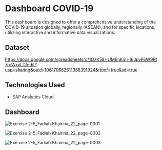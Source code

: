 # Dashboard COVID-19 
This dashboard is designed to offer a comprehensive understanding of the COVID-19 situation globally, regionally (ASEAN), and for specific locations, utilizing interactive and informative data visualizations.

## Dataset
https://docs.google.com/spreadsheets/d/1OzK58HUM6hKmHI6JpyF6W9Rt7roWxvLD/edit?usp=sharing&ouid=106170662611368391924&rtpof=true&sd=true

## Technologies Used
- SAP Analytics Cloud

## Dashboard

![Exercise 2-5_Fadiah Khairina_22_page-0001](https://github.com/fafaa710/ADSE2024/assets/91203212/ea28b5d9-11cc-4ee3-8dbd-1d05e457d56e)

![Exercise 2-5_Fadiah Khairina_22_page-0002](https://github.com/fafaa710/ADSE2024/assets/91203212/92d2739b-f53f-452e-9987-9215dc186441)

![Exercise 2-5_Fadiah Khairina_22_page-0003](https://github.com/fafaa710/ADSE2024/assets/91203212/2b5b9566-3299-4dce-97ad-ef2c919ea3ec)



